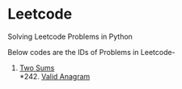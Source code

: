# Leetcode
Solving Leetcode Problems in Python

Below codes are the IDs of Problems in Leetcode-

1. [Two Sums](https://github.com/KIRTISHD/Leetcode/tree/master/Two%20Sum)  
*242. [Valid Anagram](https://github.com/KIRTISHD/Leetcode/tree/master/Valid%20Anagrams)

